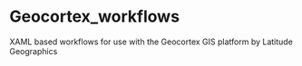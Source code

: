 # Geocortex_workflows
XAML based workflows for use with the Geocortex GIS platform by Latitude Geographics
